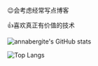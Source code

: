 😉会考虑经常写点博客

👍喜欢真正有价值的技术

![annabergite's GitHub stats](https://github-readme-stats.vercel.app/api?username=annabergite)

![Top Langs](https://github-readme-stats.vercel.app/api/top-langs/?username=annabergite)

